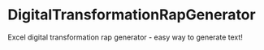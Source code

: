 # DigitalTransformationRapGenerator
Excel digital transformation rap generator - easy way to generate text!
